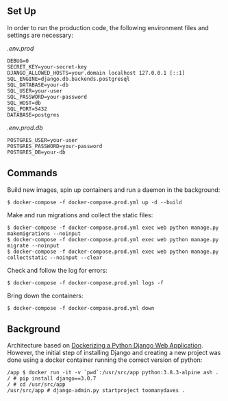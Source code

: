 ## Set Up

In order to run the production code, the following environment files and settings are necessary:

_.env.prod_

    DEBUG=0
    SECRET_KEY=your-secret-key
    DJANGO_ALLOWED_HOSTS=your.domain localhost 127.0.0.1 [::1]
    SQL_ENGINE=django.db.backends.postgresql
    SQL_DATABASE=your-db
    SQL_USER=your-user
    SQL_PASSWORD=your-password
    SQL_HOST=db
    SQL_PORT=5432
    DATABASE=postgres

_.env.prod.db_

    POSTGRES_USER=your-user
    POSTGRES_PASSWORD=your-password
    POSTGRES_DB=your-db

## Commands

Build new images, spin up containers and run a daemon in the background:

    $ docker-compose -f docker-compose.prod.yml up -d --build

Make and run migrations and collect the static files:

    $ docker-compose -f docker-compose.prod.yml exec web python manage.py makemigrations --noinput
    $ docker-compose -f docker-compose.prod.yml exec web python manage.py migrate --noinput
    $ docker-compose -f docker-compose.prod.yml exec web python manage.py collectstatic --noinput --clear

Check and follow the log for errors:

    $ docker-compose -f docker-compose.prod.yml logs -f

Bring down the containers:

    $ docker-compose -f docker-compose.prod.yml down

## Background

Architecture based on [Dockerizing a Python Django Web Application](https://testdriven.io/blog/dockerizing-django-with-postgres-gunicorn-and-nginx/). However, the initial step of installing Django and creating a new project was done using a docker container running the correct version of python:

    /app $ docker run -it -v `pwd`:/usr/src/app python:3.8.3-alpine ash .
    / # pip install django==3.0.7
    / # cd /usr/src/app
    /usr/src/app # django-admin.py startproject toomanydaves .
